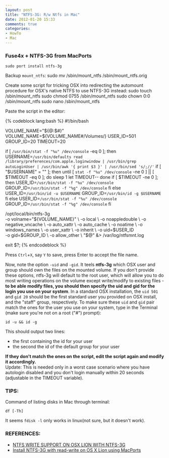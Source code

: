 ```yaml
---
layout: post
title: "NTFS-3G: R/w Ntfs in Mac"
date: 2012-01-20 15:33
comments: true
categories:
- HowTo
- Mac
---
```


### Fuse4x + NTFS-3G from MacPorts

    sudo port install ntfs-3g

Backup `mount_ntfs`:
    sudo mv /sbin/mount_ntfs /sbin/mount_ntfs.orig

Create some script for tricking OSX into redirecting the automount procedure for OSX's native NTFS to use NTFS-3G instead:
    sudo touch /sbin/mount_ntfs
    sudo chmod 0755 /sbin/mount_ntfs
    sudo chown 0:0 /sbin/mount_ntfs
    sudo nano /sbin/mount_ntfs

Paste the script in the editor:

{% codeblock lang:bash %}
#!/bin/bash

VOLUME_NAME="${@:$#}"
VOLUME_NAME=${VOLUME_NAME#/Volumes/}
USER_ID=501
GROUP_ID=20
TIMEOUT=20

if [ `/usr/bin/stat -f "%u" /dev/console` -eq 0 ]; then
    USERNAME=`/usr/bin/defaults read /library/preferences/com.apple.loginwindow | /usr/bin/grep autoLoginUser | /usr/bin/awk '{ print $3 }' | /usr/bin/sed 's/;//'`
    if [ "$USERNAME" = "" ]; then
        until [ `stat -f "%u" /dev/console` -ne 0 ] || [ $TIMEOUT -eq 0 ]; do
            sleep 1
            let TIMEOUT--
        done
        if [ $TIMEOUT -ne 0 ]; then
            USER_ID=`/usr/bin/stat -f "%u" /dev/console`
            GROUP_ID=`/usr/bin/stat -f "%g" /dev/console`
        fi
    else
        USER_ID=`/usr/bin/id -u $USERNAME`
        GROUP_ID=`/usr/bin/id -g $USERNAME`
    fi
else
    USER_ID=`/usr/bin/stat -f "%u" /dev/console`
    GROUP_ID=`/usr/bin/stat -f "%g" /dev/console`
fi

/opt/local/bin/ntfs-3g \
    -o volname="${VOLUME_NAME}" \
    -o local \
    -o noappledouble \
    -o negative_vncache \
    -o auto_xattr \
    -o auto_cache \
    -o noatime \
    -o windows_names \
    -o user_xattr \
    -o inherit \
    -o uid=$USER_ID \
    -o gid=$GROUP_ID \
    -o allow_other \
    "$@" &> /var/log/ntfsmnt.log

exit $?;
{% endcodeblock %}

Press `Ctrl`+`X`, say `Y` to save, press Enter to accept the file name.

Now, note the option `-uid` and `-gid`. It teels __ntfs-3g__ which OSX user and group should own the files on the mounted volume. If you don't provide these options, ntfs-3g will default to the root user, which will allow you to do most writing operations on the volume except write/modify to existing files - __to be able modify files, you should then specify the uid and gid for the login you use on your system__. In a standard OSX installation, the `uid 501` and `gid 20` should be the first standard user you provided on OSX install, and the "staff" group, respectively. To make sure these `uid` and `gid` pair match the ones for the user you use on your system, type in the Terminal (make sure you're not on a root ("#") prompt):

    id -u && id -g

This should output two lines:  
- the first containing the id for your user  
- the second the id of the default group for your user

__If they don't match the ones on the script, edit the script again and modify it accordingly.__  
Update: This is needed only in a worst case scenario where you have autologin disabled and you don't login manually within 20 seconds (adjustable in the TIMEOUT variable).


### TIPS:
Command of listing disks in Mac through terminal:

    df [-Th]

It seems `fdisk -l` only works in linux(not sure, but it doesn't work).


### REFERENCES:

- [NTFS WRITE SUPPORT ON OSX LION WITH NTFS-3G](http://fernandoff.posterous.com/ntfs-write-support-on-osx-lion-with-ntfs-3g-f)
- [Install NTFS-3G with read-write on OS X Lion using MacPorts](http://superuser.com/questions/316341/install-ntfs-3g-with-read-write-on-os-x-lion-using-macports)
